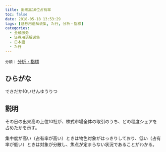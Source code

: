 ```yaml
---
title: 出来高10位占有率
toc: false
date: 2018-05-18 13:53:29
tags: [证券用语解说集, た行, 分析・指標]
categories:
  - 金融服务
  - 证券用语解说集
  - 日本語
  - た行
---
```


`分類：` [分析・指標](/tags/分析・指標/)

## ひらがな

できだか10いせんゆうりつ

## 説明

その日の出来高の上位10社が、株式市場全体の取引のうち、どの程度シェアを占めたかを示す。

集中度が高い（占有率が高い）ときは物色対象がはっきりしており、低い（占有率が低い）ときは対象が分散し、焦点が定まらない状況であることがわかる。
